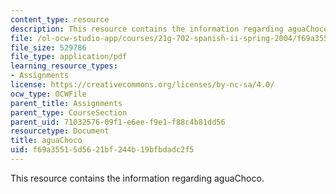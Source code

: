 ```yaml
---
content_type: resource
description: This resource contains the information regarding aguaChoco.
file: /ol-ocw-studio-app/courses/21g-702-spanish-ii-spring-2004/f69a35515d5621bf244b19bfbdadc2f5_MIT21G_702S04_agua.pdf
file_size: 529786
file_type: application/pdf
learning_resource_types:
- Assignments
license: https://creativecommons.org/licenses/by-nc-sa/4.0/
ocw_type: OCWFile
parent_title: Assignments
parent_type: CourseSection
parent_uid: 71032576-09f1-e6ee-f9e1-f88c4b81dd56
resourcetype: Document
title: aguaChoco
uid: f69a3551-5d56-21bf-244b-19bfbdadc2f5
---
```

This resource contains the information regarding aguaChoco.